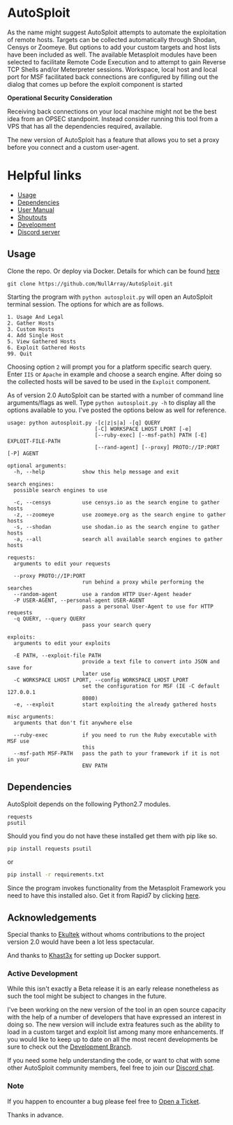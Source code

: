 # AutoSploit

As the name might suggest AutoSploit attempts to automate the exploitation of remote hosts. Targets can be collected automatically through Shodan, Censys or Zoomeye. But options to add your custom targets and host lists have been included as well.
The available Metasploit modules have been selected to facilitate Remote Code Execution and to attempt to gain Reverse TCP Shells and/or Meterpreter sessions. Workspace, local host and local port for MSF facilitated back connections are configured by filling out the dialog that comes up before the exploit component is started

**Operational Security Consideration**

Receiving back connections on your local machine might not be the best idea from an OPSEC standpoint. Instead consider running this tool from a VPS that has all the dependencies required, available.

The new version of AutoSploit has a feature that allows you to set a proxy before you connect and a custom user-agent.

# Helpful links
 - [Usage](https://github.com/NullArray/AutoSploit#usage)
 - [Dependencies](https://github.com/NullArray/AutoSploit#dependencies)
 - [User Manual](https://github.com/NullArray/AutoSploit/wiki)
 - [Shoutouts](https://github.com/NullArray/AutoSploit#acknowledgements)
 - [Development](https://github.com/NullArray/AutoSploit#active-development)
 - [Discord server](https://discord.gg/9BeeZQk)

## Usage

Clone the repo. Or deploy via Docker. Details for which can be found [here](https://github.com/NullArray/AutoSploit/tree/master/Docker) 

`git clone https://github.com/NullArray/AutoSploit.git`

Starting the program with `python autosploit.py` will open an AutoSploit terminal session. The options for which are as follows.

```
1. Usage And Legal
2. Gather Hosts
3. Custom Hosts
4. Add Single Host
5. View Gathered Hosts
6. Exploit Gathered Hosts
99. Quit
```

Choosing option `2` will prompt you for a platform specific search query. Enter `IIS` or `Apache` in example and choose a search engine. After doing so the collected hosts will be saved to be used in the `Exploit` component.

As of version 2.0 AutoSploit can be started with a number of command line arguments/flags as well. Type `python autosploit.py -h` 
to display all the options available to you. I've posted the options below as well for reference.

```
usage: python autosploit.py -[c|z|s|a] -[q] QUERY
                            [-C] WORKSPACE LHOST LPORT [-e]
                            [--ruby-exec] [--msf-path] PATH [-E] EXPLOIT-FILE-PATH
                            [--rand-agent] [--proxy] PROTO://IP:PORT [-P] AGENT

optional arguments:
  -h, --help            show this help message and exit

search engines:
  possible search engines to use

  -c, --censys          use censys.io as the search engine to gather hosts
  -z, --zoomeye         use zoomeye.org as the search engine to gather hosts
  -s, --shodan          use shodan.io as the search engine to gather hosts
  -a, --all             search all available search engines to gather hosts

requests:
  arguments to edit your requests

  --proxy PROTO://IP:PORT
                        run behind a proxy while performing the searches
  --random-agent        use a random HTTP User-Agent header
  -P USER-AGENT, --personal-agent USER-AGENT
                        pass a personal User-Agent to use for HTTP requests
  -q QUERY, --query QUERY
                        pass your search query

exploits:
  arguments to edit your exploits

  -E PATH, --exploit-file PATH
                        provide a text file to convert into JSON and save for
                        later use
  -C WORKSPACE LHOST LPORT, --config WORKSPACE LHOST LPORT
                        set the configuration for MSF (IE -C default 127.0.0.1
                        8080)
  -e, --exploit         start exploiting the already gathered hosts

misc arguments:
  arguments that don't fit anywhere else

  --ruby-exec           if you need to run the Ruby executable with MSF use
                        this
  --msf-path MSF-PATH   pass the path to your framework if it is not in your
                        ENV PATH
```


## Dependencies

AutoSploit depends on the following Python2.7 modules.

```
requests
psutil
```

Should you find you do not have these installed get them with pip like so.

```bash
pip install requests psutil
```

or

```bash
pip install -r requirements.txt
```

Since the program invokes functionality from the Metasploit Framework you need to have this installed also. Get it from Rapid7 by clicking [here](https://www.rapid7.com/products/metasploit/).

## Acknowledgements

Special thanks to [Ekultek](https://github.com/Ekultek) without whoms contributions to the project version 2.0 would have been a lot less spectacular.

And thanks to [Khast3x](https://github.com/khast3x) for setting up Docker support.



### Active Development

While this isn't exactly a Beta release it is an early release nonetheless as such the tool might be subject to changes in the future. 

I've been working on the new version of the tool in an open source capacity with the help of a number of developers 
that have expressed an interest in doing so. The new version will include extra features such as the ability to load in a custom target and exploit list among many more enhancements. If you would like to keep up to date on all the most recent developments be sure to check out the [Development Branch](https://github.com/NullArray/AutoSploit/tree/dev-beta).

If you need some help understanding the code, or want to chat with some other AutoSploit community members, feel free to join our [Discord chat](https://discord.gg/9BeeZQk).

### Note

If you happen to encounter a bug please feel free to [Open a Ticket](https://github.com/NullArray/AutoSploit/issues).

Thanks in advance.
